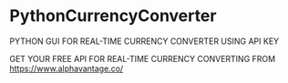 # PythonCurrencyConverter
PYTHON GUI FOR REAL-TIME CURRENCY CONVERTER USING API KEY

GET YOUR FREE API FOR REAL-TIME CURRENCY CONVERTING FROM https://www.alphavantage.co/
